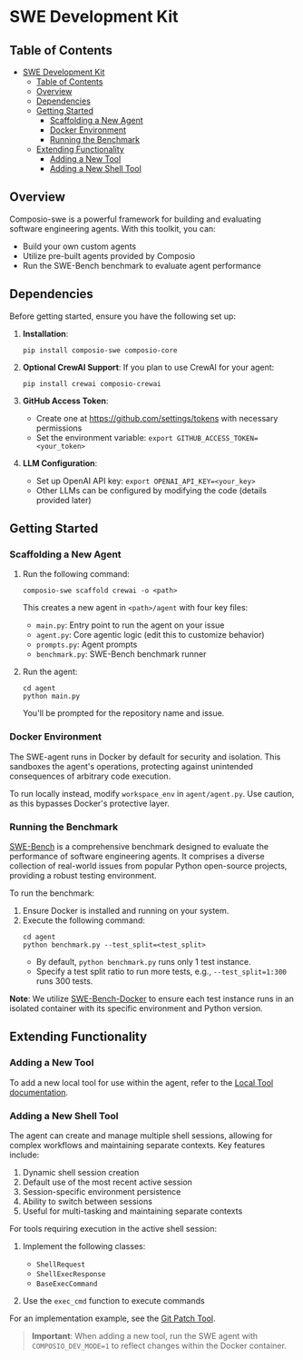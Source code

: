 # SWE Development Kit

## Table of Contents

- [SWE Development Kit](#swe-development-kit)
  - [Table of Contents](#table-of-contents)
  - [Overview](#overview)
  - [Dependencies](#dependencies)
  - [Getting Started](#getting-started)
    - [Scaffolding a New Agent](#scaffolding-a-new-agent)
    - [Docker Environment](#docker-environment)
    - [Running the Benchmark](#running-the-benchmark)
  - [Extending Functionality](#extending-functionality)
    - [Adding a New Tool](#adding-a-new-tool)
    - [Adding a New Shell Tool](#adding-a-new-shell-tool)

## Overview

Composio-swe is a powerful framework for building and evaluating software engineering agents. With this toolkit, you can:

- Build your own custom agents
- Utilize pre-built agents provided by Composio
- Run the SWE-Bench benchmark to evaluate agent performance

## Dependencies

Before getting started, ensure you have the following set up:

1. **Installation**:

   ```
   pip install composio-swe composio-core
   ```

2. **Optional CrewAI Support**:
   If you plan to use CrewAI for your agent:

   ```
   pip install crewai composio-crewai
   ```

3. **GitHub Access Token**:

   - Create one at https://github.com/settings/tokens with necessary permissions
   - Set the environment variable: `export GITHUB_ACCESS_TOKEN=<your_token>`

4. **LLM Configuration**:
   - Set up OpenAI API key: `export OPENAI_API_KEY=<your_key>`
   - Other LLMs can be configured by modifying the code (details provided later)

## Getting Started

### Scaffolding a New Agent

1. Run the following command:

   ```
   composio-swe scaffold crewai -o <path>
   ```

   This creates a new agent in `<path>/agent` with four key files:

   - `main.py`: Entry point to run the agent on your issue
   - `agent.py`: Core agentic logic (edit this to customize behavior)
   - `prompts.py`: Agent prompts
   - `benchmark.py`: SWE-Bench benchmark runner

2. Run the agent:
   ```
   cd agent
   python main.py
   ```
   You'll be prompted for the repository name and issue.

### Docker Environment

The SWE-agent runs in Docker by default for security and isolation. This sandboxes the agent's operations, protecting against unintended consequences of arbitrary code execution.

To run locally instead, modify `workspace_env` in `agent/agent.py`. Use caution, as this bypasses Docker's protective layer.

### Running the Benchmark

[SWE-Bench](https://www.swebench.com/) is a comprehensive benchmark designed to evaluate the performance of software engineering agents. It comprises a diverse collection of real-world issues from popular Python open-source projects, providing a robust testing environment.

To run the benchmark:

1. Ensure Docker is installed and running on your system.
2. Execute the following command:
   ```
   cd agent
   python benchmark.py --test_split=<test_split>
   ```
   - By default, `python benchmark.py` runs only 1 test instance.
   - Specify a test split ratio to run more tests, e.g., `--test_split=1:300` runs 300 tests.

**Note**: We utilize [SWE-Bench-Docker](https://github.com/aorwall/SWE-bench-docker) to ensure each test instance runs in an isolated container with its specific environment and Python version.

## Extending Functionality

### Adding a New Tool

To add a new local tool for use within the agent, refer to the [Local Tool documentation](https://docs.composio.dev/sdk/python/local_tools).

### Adding a New Shell Tool

The agent can create and manage multiple shell sessions, allowing for complex workflows and maintaining separate contexts. Key features include:

1. Dynamic shell session creation
2. Default use of the most recent active session
3. Session-specific environment persistence
4. Ability to switch between sessions
5. Useful for multi-tasking and maintaining separate contexts

For tools requiring execution in the active shell session:

1. Implement the following classes:

   - `ShellRequest`
   - `ShellExecResponse`
   - `BaseExecCommand`

2. Use the `exec_cmd` function to execute commands

For an implementation example, see the [Git Patch Tool](https://github.com/ComposioHQ/composio/blob/master/python/composio/tools/local/shelltool/git_cmds/actions/get_patch.py).

> **Important**: When adding a new tool, run the SWE agent with `COMPOSIO_DEV_MODE=1` to reflect changes within the Docker container.
